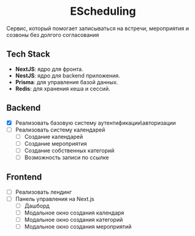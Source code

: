 <h1 align="center">EScheduling</h1>

Сервис, который помогает записываться на встречи, мероприятия и созвоны без долгого согласования

## Tech Stack
-   **NextJS**: ядро для фронта.
-   **NestJS**: ядро для backend приложения.
-   **Prisma**: для управления базой данных.
-   **Redis**: для хранения кеша и сессий.

## Backend

- [X] Реализовать базовую систему аутентификации\авторизации
- [ ] Реализовать систему календарей
  - [ ] Создание календарей
  - [ ] Создание мероприятия
  - [ ] Создание собственных категорий
  - [ ] Возможность записи по ссылке

## Frontend

- [ ] Реализовать лендинг
- [ ] Панель управления на Next.js
  - [ ] Дашборд
  - [ ] Модальное окно создания календаря
  - [ ] Модальное окно создания категорий
  - [ ] Модальное окно создания мероприятий